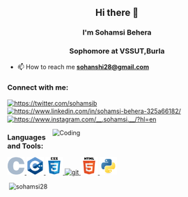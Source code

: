 <h2 align="center"> Hi there 👋</h2>

<h3 align="center">I'm Sohamsi Behera</h3>
<h3 align="center">Sophomore at VSSUT,Burla</h3>

- 📫 How to reach me **sohanshi28@gmail.com**

<h3 align="left">Connect with me:</h3>
<p align="left">
<a href="https://twitter.com/https://twitter.com/sohamsib" target="blank"><img align="center" src="https://cdn.jsdelivr.net/npm/simple-icons@3.0.1/icons/twitter.svg" alt="https://twitter.com/sohamsib" height="30" width="40" /></a>
<a href="https://linkedin.com/in/https://www.linkedin.com/in/sohamsi-behera-325a66182/" target="blank"><img align="center" src="https://cdn.jsdelivr.net/npm/simple-icons@3.0.1/icons/linkedin.svg" alt="https://www.linkedin.com/in/sohamsi-behera-325a66182/" height="30" width="40" /></a>
<a href="https://instagram.com/https://www.instagram.com/__.sohamsi.__/?hl=en" target="blank"><img align="center" src="https://cdn.jsdelivr.net/npm/simple-icons@3.0.1/icons/instagram.svg" alt="https://www.instagram.com/__.sohamsi.__/?hl=en" height="30" width="40" /></a>
</p>
<img align="right" alt="Coding" width="400" src="https://cdn.dribbble.com/users/2646423/screenshots/5507196/computer.gif">
<h3 align="left">Languages and Tools:</h3>
<p align="left"> <a href="https://www.cprogramming.com/" target="_blank"> <img src="https://raw.githubusercontent.com/devicons/devicon/master/icons/c/c-original.svg" alt="c" width="40" height="40"/> </a> <a href="https://www.w3schools.com/cpp/" target="_blank"> <img src="https://raw.githubusercontent.com/devicons/devicon/master/icons/cplusplus/cplusplus-original.svg" alt="cplusplus" width="40" height="40"/> </a> <a href="https://www.w3schools.com/css/" target="_blank"> <img src="https://raw.githubusercontent.com/devicons/devicon/master/icons/css3/css3-original-wordmark.svg" alt="css3" width="40" height="40"/> </a> <a href="https://git-scm.com/" target="_blank"> <img src="https://www.vectorlogo.zone/logos/git-scm/git-scm-icon.svg" alt="git" width="40" height="40"/> </a> <a href="https://www.w3.org/html/" target="_blank"> <img src="https://raw.githubusercontent.com/devicons/devicon/master/icons/html5/html5-original-wordmark.svg" alt="html5" width="40" height="40"/> </a> <a href="https://www.python.org" target="_blank"> <img src="https://raw.githubusercontent.com/devicons/devicon/master/icons/python/python-original.svg" alt="python" width="40" height="40"/> </a> </p>

<p>&nbsp;<img align="center" src="https://github-readme-stats.vercel.app/api?username=sohamsi28&show_icons=true&locale=en" alt="sohamsi28" /></p>


